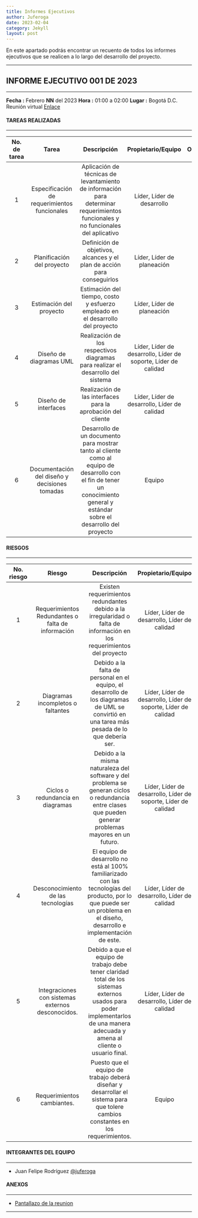 ```yaml
---
title: Informes Ejecutivos
author: Juferoga
date: 2023-02-04
category: Jekyll
layout: post
---
```


En este apartado podrás encontrar un recuento de todos los informes ejecutivos que se realicen a lo largo del desarrollo del proyecto.

---
## INFORME EJECUTIVO 001 DE 2023
---

**Fecha :** Febrero __NN__ del 2023
**Hora :** 01:00 a 02:00
**Lugar :** Bogotá D.C. Reunión virtual [Enlace](https://meet.jit.si/whatever)


#### TAREAS REALIZADAS
---

<div class="table-wrapper" markdown="block">


No. de tarea | Tarea | Descripción | Propietario/Equipo | Observaciones
:---:|:---:|:---:|:---:|:---:
1| Especificación de requerimientos funcionales|Aplicación de técnicas de levantamiento de información para determinar requerimientos funcionales y no funcionales del aplicativo | Líder, Líder de desarrollo | No se tuvo ningún problema
2| Planificación del proyecto |Definición de objetivos, alcances y el plan de acción para conseguirlos | Líder, Líder de planeación | No se tuvo ningún problema
3| Estimación del proyecto | Estimación del tiempo, costo y esfuerzo empleado en el desarrollo del proyecto | Líder, Líder de planeación | No se tuvo ningún problema
4| Diseño de diagramas UML | Realización de los respectivos diagramas para realizar el desarrollo del sistema  | Líder, Líder de desarrollo, Líder de soporte, Líder de calidad | No se tuvo ningún problema
5| Diseño de interfaces | Realización de las interfaces para la aprobación del cliente  | Líder, Líder de desarrollo, Líder de calidad | No se tuvo ningún problema
6| Documentación del diseño y decisiones tomadas | Desarrollo de un documento para mostrar tanto al cliente como al equipo de desarrollo con el fin de tener un conocimiento general y estándar sobre el desarrollo del proyecto | Equipo | No se tuvo ningún problema


</div>

#### RIESGOS
---

<div class="table-wrapper" markdown="block">


No. riesgo | Riesgo | Descripción | Propietario/Equipo | Observaciones
:---:|:---:|:---:|:---:|:---:
1| Requerimientos Redundantes o falta de información |Existen requerimientos redundantes debido a la irregularidad o falta de información en los requerimientos del proyecto | Líder, Líder de desarrollo, Líder de calidad | No se tuvo ningún problema
2| Diagramas incompletos o faltantes | Debido a la falta de personal en el equipo, el desarrollo de los diagramas de UML se convirtió en una tarea más pesada de lo que debería ser. | Líder, Líder de desarrollo, Líder de soporte, Líder de calidad | No se tuvo ningún problema
3| Ciclos o redundancia en diagramas | Debido a la misma naturaleza del software y del problema se generan ciclos o redundancia entre clases que pueden generar problemas mayores en un futuro. | Líder, Líder de desarrollo, Líder de soporte, Líder de calidad | No se tuvo ningún problema
4| Desconocimiento de las tecnologías | El equipo de desarrollo no está al 100% familiarizado con las tecnologías del producto, por lo que puede ser un problema en el diseño, desarrollo e implementación de este. | Líder, Líder de desarrollo, Líder de calidad | No se tuvo ningún problema
5| Integraciones con sistemas externos desconocidos. | Debido a que el equipo de trabajo debe tener claridad total de los sistemas externos usados para poder implementarlos de una manera adecuada y amena al cliente o usuario final. | Líder, Líder de desarrollo, Líder de calidad | No se tuvo ningún problema
6| Requerimientos cambiantes. | Puesto que el equipo de trabajo deberá diseñar y desarrollar el sistema para que tolere cambios constantes en los requerimientos. | Equipo | No se tuvo ningún problema

</div>

#### INTEGRANTES DEL EQUIPO
---

- Juan Felipe Rodríguez [@juferoga](https://github.com/juferoga)

#### ANEXOS
---
- [Pantallazo de la reunion]()

---
